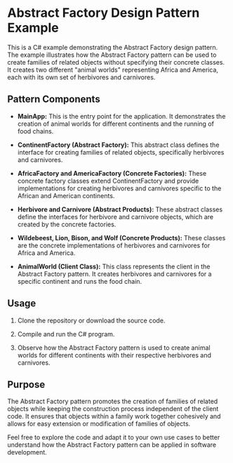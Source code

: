 # Abstract Factory Design Pattern Example

This is a C# example demonstrating the Abstract Factory design pattern. The example illustrates how the Abstract Factory pattern can be used to create families of related objects without specifying their concrete classes. It creates two different "animal worlds" representing Africa and America, each with its own set of herbivores and carnivores.

## Pattern Components

- **MainApp:** This is the entry point for the application. It demonstrates the creation of animal worlds for different continents and the running of food chains.

- **ContinentFactory (Abstract Factory):** This abstract class defines the interface for creating families of related objects, specifically herbivores and carnivores.

- **AfricaFactory and AmericaFactory (Concrete Factories):** These concrete factory classes extend ContinentFactory and provide implementations for creating herbivores and carnivores specific to the African and American continents.

- **Herbivore and Carnivore (Abstract Products):** These abstract classes define the interfaces for herbivore and carnivore objects, which are created by the concrete factories.

- **Wildebeest, Lion, Bison, and Wolf (Concrete Products):** These classes are the concrete implementations of herbivores and carnivores for Africa and America.

- **AnimalWorld (Client Class):** This class represents the client in the Abstract Factory pattern. It creates herbivores and carnivores for a specific continent and runs the food chain.

## Usage

1. Clone the repository or download the source code.

2. Compile and run the C# program.

3. Observe how the Abstract Factory pattern is used to create animal worlds for different continents with their respective herbivores and carnivores.

## Purpose

The Abstract Factory pattern promotes the creation of families of related objects while keeping the construction process independent of the client code. It ensures that objects within a family work together cohesively and allows for easy extension or modification of families of objects.

Feel free to explore the code and adapt it to your own use cases to better understand how the Abstract Factory pattern can be applied in software development.
